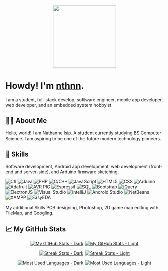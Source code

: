 <p align="center">
	<img src="nthnn-circle.gif" width="200" />
</p>

# Howdy! I'm [nthnn](https://nthnn.github.io).

I am a student, full-stack develop, software engineer, mobile app developer, web developer, and an embedded system hobbyist.

## 👨‍💻 About Me

Hello, world! I am Nathanne Isip. A student currently studying BS Computer Science. I am aspiring to be one of the future modern technology pioneers.

## 🧬 Skills

Software development, Android app development, web development (front-end and server-side), and Arduino firmware sketching.

![C#](https://img.shields.io/static/v1?label=&message=CSharp&color=blue) ![Java](https://img.shields.io/static/v1?label=&message=Java&color=orange) ![PHP](https://img.shields.io/static/v1?label=&message=PHP&color=yellow) ![C/C++](https://img.shields.io/static/v1?label=&message=C%2FC%2B%2B&color=green) ![JavaScript](https://img.shields.io/static/v1?label=&message=JavaScript&color=red) ![HTML5](https://img.shields.io/static/v1?label=&message=HTML5&color=bluegreen) ![CSS](https://img.shields.io/static/v1?label=&message=CSS&color=white) ![Arduino](https://img.shields.io/static/v1?label=&message=Arduino&color=gray) ![Adafruit](https://img.shields.io/static/v1?label=&message=Adafruit&color=orange) ![AVR PIC](https://img.shields.io/static/v1?label=&message=AVR+PIC&color=yellow) ![Espressif](https://img.shields.io/static/v1?label=&message=Espressif&color=green) ![SQL](https://img.shields.io/static/v1?label=&message=SQL&color=blueviolet) ![Bootstrap](https://img.shields.io/static/v1?label=&message=Bootstrap&color=blue) ![jQuery](https://img.shields.io/static/v1?label=&message=jQuery&color=orange) ![ElectronJS](https://img.shields.io/static/v1?label=&message=ElectronJS&color=yellow) ![Visual Studio](https://img.shields.io/static/v1?label=&message=Visual+Studio&color=green) ![IntelliJ](https://img.shields.io/static/v1?label=&message=IntelliJ&color=red) ![Android Studio](https://img.shields.io/static/v1?label=&message=Android+Studio&color=bluegreen) ![NetBeans](https://img.shields.io/static/v1?label=&message=NeatBeans&color=white) ![XAMPP](https://img.shields.io/static/v1?label=&message=XAMPP&color=gray) ![EasyEDA](https://img.shields.io/static/v1?label=&message=EasyEDA&color=blue)

My additional Skills PCB designing, Photoshop, 2D game map editing with TileMap, and Googling.

## 📈 My GitHub Stats

<div align="center">

[![My GitHub Stats - Dark](https://github-readme-stats.vercel.app/api?username=nthnn&show_icons=true&theme=dark#gh-dark-mode-only)](https://github-readme-stats.vercel.app/api?username=nthnn&show_icons=true&theme=dark#gh-dark-mode-only)
[![My GitHub Stats - Light](https://github-readme-stats.vercel.app/api?username=nthnn&show_icons=true&theme=light#gh-light-mode-only)](https://github-readme-stats.vercel.app/api?username=nthnn&show_icons=true&theme=light#gh-light-mode-only)

[![Streak Stats - Dark](https://github-readme-streak-stats.herokuapp.com/?user=nthnn&theme=dark#gh-dark-mode-only)](https://github-readme-streak-stats.herokuapp.com/?user=nthnn&theme=dark#gh-dark-mode-only)
[![Streak Stats - Light](https://github-readme-streak-stats.herokuapp.com/?user=nthnn&theme=light#gh-light-mode-only)](https://github-readme-streak-stats.herokuapp.com/?user=nthnn&theme=light#gh-light-mode-only)

[![Most Used Languages - Dark](https://github-readme-stats.vercel.app/api/top-langs/?username=nthnn&theme=dark#gh-dark-mode-only)](https://github-readme-stats.vercel.app/api/top-langs/?username=nthnn&theme=dark#gh-dark-mode-only)
[![Most Used Languages - Light](https://github-readme-stats.vercel.app/api/top-langs/?username=nthnn&theme=light#gh-light-mode-only)](https://github-readme-stats.vercel.app/api/top-langs/?username=nthnn&theme=light#gh-light-mode-only)

</div>